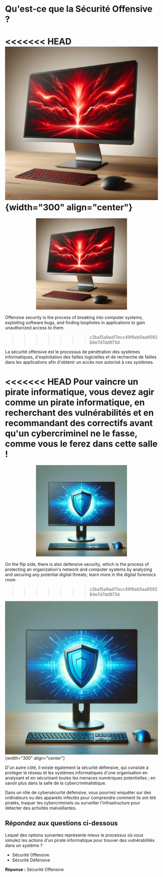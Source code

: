# Qu'est-ce que la Sécurité Offensive ?

<<<<<<< HEAD
![Image](https://raw.githubusercontent.com/Demonda64/TryHackMe/master/dd01de11-e347-4bfa-84bc-ba2549129673.webp){width="300" align="center"}
=======
<div align="center">
  <img src="https://raw.githubusercontent.com/Demonda64/TryHackMe/master/dd01de11-e347-4bfa-84bc-ba2549129673.webp" width="300">
</div>



Offensive security is the process of breaking into computer systems, exploiting software bugs, and finding loopholes in applications to gain unauthorized access to them.
>>>>>>> c2ba15a9ad17ecc49f6eb5ea959284e7d7dd973d

La sécurité offensive est le processus de pénétration des systèmes informatiques, d'exploitation des failles logicielles et de recherche de failles dans les applications afin d'obtenir un accès non autorisé à ces systèmes.

<<<<<<< HEAD
Pour vaincre un pirate informatique, vous devez agir comme un pirate informatique, en recherchant des vulnérabilités et en recommandant des correctifs avant qu'un cybercriminel ne le fasse, comme vous le ferez dans cette salle !
=======
<div align="center">
  <img src="https://raw.githubusercontent.com/Demonda64/TryHackMe/master/ae19e10e-298d-454f-8994-a2f2ebbf4dbc.webp" width="300">
</div>


On the flip side, there is also defensive security, which is the process of protecting an organization's network and computer systems by analyzing and securing any potential digital threats; learn more in the digital forensics room.
>>>>>>> c2ba15a9ad17ecc49f6eb5ea959284e7d7dd973d

![Image](https://raw.githubusercontent.com/Demonda64/TryHackMe/master/ae19e10e-298d-454f-8994-a2f2ebbf4dbc.webp){width="300" align="center"}

D'un autre côté, il existe également la sécurité défensive, qui consiste à protéger le réseau et les systèmes informatiques d'une organisation en analysant et en sécurisant toutes les menaces numériques potentielles ; en savoir plus dans la salle de la cybercriminalistique.

Dans un rôle de cybersécurité défensive, vous pourriez enquêter sur des ordinateurs ou des appareils infectés pour comprendre comment ils ont été piratés, traquer les cybercriminels ou surveiller l'infrastructure pour détecter des activités malveillantes.

## Répondez aux questions ci-dessous

Lequel des options suivantes représente mieux le processus où vous simulez les actions d'un pirate informatique pour trouver des vulnérabilités dans un système ?

- Sécurité Offensive
- Sécurité Défensive

**Réponse :** Sécurité Offensive
